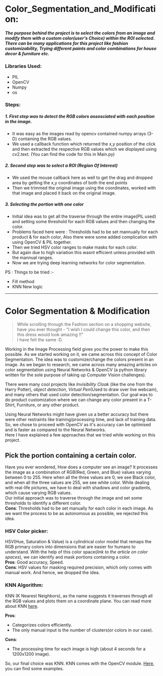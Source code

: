 
# Color_Segmentation_and_Modification:
 ##### The purpose behind the project is to select the colors from an image and modify them with a custom color(user's Choice) within the ROI selected. There can be many applications for this project like fashion customizability, Trying different paints and color combinations for house decor & furniture etc.

### Libraries Used:
- PIL
- OpenCV
- Numpy
- os

### Steps:
##### 1. First step was to detect the RGB colors assosciated with each position in the image.
 - It was easy as the images read by opencv contained numpy arrays (3-D) containing the RGB values.
 - We used a callback function which returned the x,y position of the click and then extracted the respective RGB values which we displayed using cv2.text. (You can find the code for this in Main.py)

##### 2. Second step was to select a ROI (Region Of Interest)
 - We used the mouse callback here as well to get the drag and dropped area by getting the x,y coordinates of both the end points
 - Then we trimmed the original image using the coordinates, worked with that image and placed it back on the original image.

##### 3. Selecting the portion with one color 
 - Initial idea was to get all the traverse through the entire image(PIL used) and setting some threshold for each RGB values and then changing the color.
  - Problems faced here were : Thresholds had to be set mannually for each product & for each color, Also there were some added complication with using OpenCV & PIL together.
 - Then we tried HSV color ranges to make masks for each color.
  - But again due to high variation this wasnt efficient unless provided with the mannual ranges.
 - Now we are trying deep learning networks for color segmentation.



PS : Things to be tried :- 
 - Fill method 
 - KNN New logic 







---
# Color Segmentation & Modification
>While scrolling through the Fashion section on a shopping website, have you ever thought - "I wish I could change this color, and then this dress would look amazing !!"   
>I have felt the same :D.

Working in the Image Processing field gives you the power to make this possible. As we started working on it, we came across this concept of Color Segmentation. The idea was to customize/change the colors present in an image. As we began to research, we came across many amazing articles on color segmentation using Neural Networks & OpenCV (a python library written for the sole purpose of taking up Computer Vision challenges).  

There were many cool projects like *Invisibility Cloak* (like the one from the Harry Potter), *object detection*, *Virtual Pen*(Used to draw over live webcam), and many others that used color detection/segmentation. Our goal was to do product customization where we can change any color present in a T-Shirt, Furniture, or any other product.

Using Neural Networks might have given us a better accuracy but there were other restraints like training/processing time, and lack of training data.
So, we chose to proceed with OpenCV as it's accuracy can be optimised and is faster as compared to the Neural Networks.  
Here I have explained a few approaches that we tried while working on this project.  

## Pick the portion containing a certain color.
Have you ever wondered, How does a computer see an image?
It processes the image as a combination of RGB(Red, Green, and Blue) values varying between 0 to 255. Here when all the three values are 0, we see Black color, and when all the three values are 255, we see white color.
While dealing with real-life pictures, we have to deal with shadows and color gradients, which cause varying RGB values.  
Our initial approach was to traverse through the image and set some thresholds to identify a different color.   
**Cons**: Thresholds had to be set manually for each color in each image. As we want the process to be as autonomous as possible, we rejected this idea.

### HSV Color picker: 
HSV(Hue, Saturation & Value) is a cylindrical color model that remaps the RGB primary colors into dimensions that are easier for humans to understand. With the help of this color space(*link to the article on color spaces*), we can identify and mask portions containing a color.  
**Pros**: Good accuracy, Speed.  
**Cons**: HSV values for masking required precision, which only comes with manual work. And hence, we dropped the idea.  

### KNN Algorithm:
KNN (K Nearest Neighbors), as the name suggests it traverses through all the RGB values and plots them on a coordinate plane. You can read more about KNN [here](https://www.analyticsvidhya.com/blog/2018/03/introduction-k-neighbours-algorithm-clustering/).  

**Pros**: 
- Categorizes colors efficiently.
- The only manual input is the number of clusters(or colors in our case).    
  
**Cons**: 
- The processing time for each image is high (about 4 seconds for a 1200x1200 image).

So, our final choice was KNN. KNN comes with the OpenCV module. [Here](https://www.geeksforgeeks.org/implementation-of-knn-using-opencv/), you can find some examples.